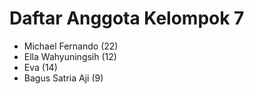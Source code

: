 # Daftar Anggota Kelompok 7

- Michael Fernando (22)
- Ella Wahyuningsih (12)
- Eva (14)
- Bagus Satria Aji (9)
